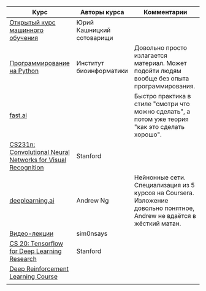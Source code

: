 | Курс                                                         | Авторы курса              | Комментарии                                                  |
| ------------------------------------------------------------ | ------------------------- | ------------------------------------------------------------ |
| [Открытый курс машинного обучения](https://habr.com/company/ods/blog/322626/) | Юрий Кашницкий сотоварищи |                                                              |
| [Программирование на Python](https://stepik.org/course/67/)  | Институт биоинформатики   | Довольно просто излагается материал. Может подойти людям вообще без опыта программирования. |
| [fast.ai](http://course.fast.ai/)                            |                           | Быстро практика в стиле "смотри что можно сделать", а потом уже теория "как это сделать хорошо". |
| [CS231n: Convolutional Neural Networks for Visual Recognition](http://cs231n.stanford.edu/)                        | Stanford                  |                                                              |
| [deeplearning.ai](https://www.coursera.org/specializations/deep-learning) | Andrew Ng                 | Нейнонные сети. Специализация из 5 курсов на Coursera. Изложение довольно понятное, Andrew не вдаётся в жёсткий матан. |
| [Видео-лекции](https://www.youtube.com/channel/UCQj_dwbIydi588xrfjWSL5g) | sim0nsays                 |                                                              |
| [CS 20: Tensorflow for Deep Learning Research](https://web.stanford.edu/class/cs20si/) | Stanford                  |                                                              |
| [Deep Reinforcement Learning Course](https://simoninithomas.github.io/Deep_reinforcement_learning_Course/) |                           |                                                              |
|                                                              |                           |                                                              |



